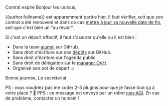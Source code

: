 Contrat expiré
Bonjour les loulous,

{{author.fullname}} est apparemment parti·e hier. Il faut vérifier, soit que son contrat a été renouvelé et dans ce cas [mettre à jour sa nouvelle date de fin](https://github.com/betagouv/beta.gouv.fr/edit/master/content/_authors/{{author.id}}.md), soit que c'est bien un "au revoir".

Si c'est un départ effectif, il faut s'assurer qu'elle ou il est bien :

- Dans la team [alumni](https://github.com/orgs/betagouv/teams/alumni) sur GitHub.
- Sans droit d'écriture sur des [dépôts](https://github.com/orgs/betagouv/people) sur GitHub.
- Sans droit d'écriture sur l'agenda public.
- Sans droit de délégation sur le [manager OVH](https://www.ovh.com/manager/web/#/configuration/email_domain/beta.gouv.fr?tab=EMAILS).
- Organisé son pot de départ ☺

Bonne journée,
Le secrétariat

PS : vous voudriez pas me coder 2-3 plugins pour que je fasse tout ça à votre place ? 😬
PPS : ce message est envoyé par un robot [non-AGI](https://en.wikipedia.org/wiki/Artificial_general_intelligence). En cas de problème, contacter un humain !
